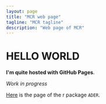 ```yaml
---
layout: page
title: "MCR web page"
tagline: "MCR tagline"
description: "Web page of MCR"
---
```




# HELLO WORLD

**I'm quite hosted with GitHub Pages**.

*Work in progress*

[Here](https://marcelinodelacruz.github.io/ADER/) is the page of the  r package `ADER`.
 
 
